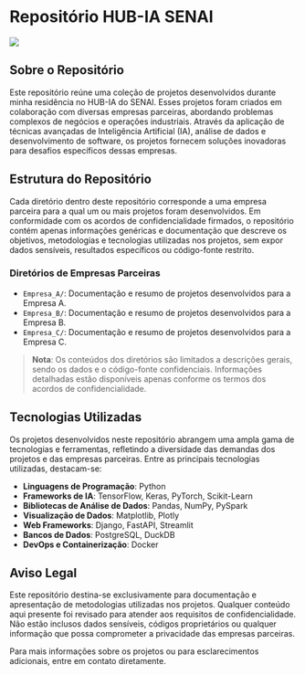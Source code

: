# Repositório HUB-IA SENAI

![](images/Residência-IA.jpeg)

## Sobre o Repositório

Este repositório reúne uma coleção de projetos desenvolvidos durante minha residência no HUB-IA do SENAI. Esses projetos foram criados em colaboração com diversas empresas parceiras, abordando problemas complexos de negócios e operações industriais. Através da aplicação de técnicas avançadas de Inteligência Artificial (IA), análise de dados e desenvolvimento de software, os projetos fornecem soluções inovadoras para desafios específicos dessas empresas.

## Estrutura do Repositório

Cada diretório dentro deste repositório corresponde a uma empresa parceira para a qual um ou mais projetos foram desenvolvidos. Em conformidade com os acordos de confidencialidade firmados, o repositório contém apenas informações genéricas e documentação que descreve os objetivos, metodologias e tecnologias utilizadas nos projetos, sem expor dados sensíveis, resultados específicos ou código-fonte restrito.

### Diretórios de Empresas Parceiras

- `Empresa_A/`: Documentação e resumo de projetos desenvolvidos para a Empresa A.
- `Empresa_B/`: Documentação e resumo de projetos desenvolvidos para a Empresa B.
- `Empresa_C/`: Documentação e resumo de projetos desenvolvidos para a Empresa C.

> **Nota**: Os conteúdos dos diretórios são limitados a descrições gerais, sendo os dados e o código-fonte confidenciais. Informações detalhadas estão disponíveis apenas conforme os termos dos acordos de confidencialidade.

## Tecnologias Utilizadas

Os projetos desenvolvidos neste repositório abrangem uma ampla gama de tecnologias e ferramentas, refletindo a diversidade das demandas dos projetos e das empresas parceiras. Entre as principais tecnologias utilizadas, destacam-se:

- **Linguagens de Programação**: Python
- **Frameworks de IA**: TensorFlow, Keras, PyTorch, Scikit-Learn
- **Bibliotecas de Análise de Dados**: Pandas, NumPy, PySpark
- **Visualização de Dados**: Matplotlib, Plotly
- **Web Frameworks**: Django, FastAPI, Streamlit
- **Bancos de Dados**: PostgreSQL, DuckDB
- **DevOps e Containerização**: Docker

## Aviso Legal

Este repositório destina-se exclusivamente para documentação e apresentação de metodologias utilizadas nos projetos. Qualquer conteúdo aqui presente foi revisado para atender aos requisitos de confidencialidade. Não estão inclusos dados sensíveis, códigos proprietários ou qualquer informação que possa comprometer a privacidade das empresas parceiras.

Para mais informações sobre os projetos ou para esclarecimentos adicionais, entre em contato diretamente.
